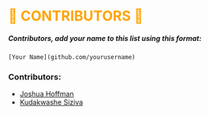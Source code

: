 # <span style="color:orange">🎃 CONTRIBUTORS 🎃</span>

##### Contributors, add your name to this list using this format:
```
[Your Name](github.com/yourusername)
```

### Contributors:
* [Joshua Hoffman](github.com/hoffmanjoshua)
* [Kudakwashe Siziva](github.com/kaysiz)
